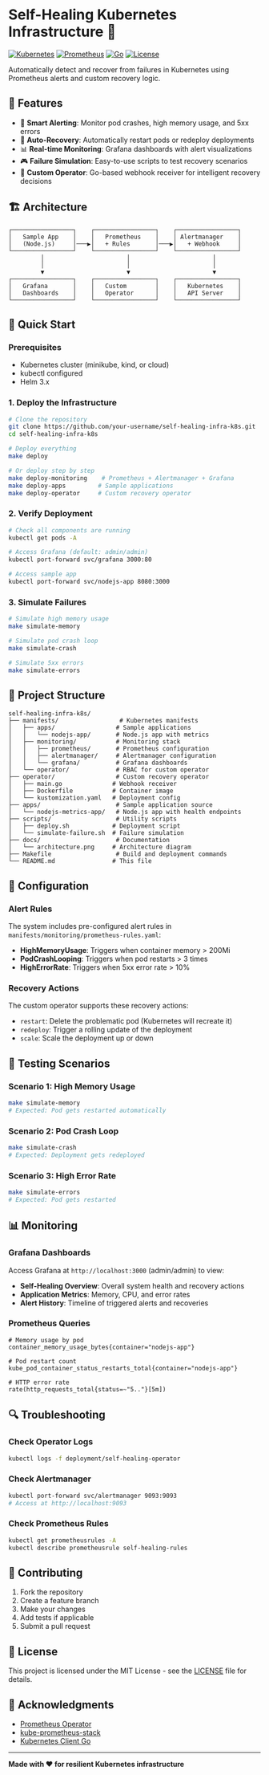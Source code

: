 # Self-Healing Kubernetes Infrastructure 🚀

[![Kubernetes](https://img.shields.io/badge/Kubernetes-1.25+-326CE5?logo=kubernetes&logoColor=white)](https://kubernetes.io/)
[![Prometheus](https://img.shields.io/badge/Prometheus-2.40+-E6522C?logo=prometheus&logoColor=white)](https://prometheus.io/)
[![Go](https://img.shields.io/badge/Go-1.19+-00ADD8?logo=go&logoColor=white)](https://golang.org/)
[![License](https://img.shields.io/badge/License-MIT-green.svg)](LICENSE)

Automatically detect and recover from failures in Kubernetes using Prometheus alerts and custom recovery logic.

## 🎯 Features

- 🚨 **Smart Alerting**: Monitor pod crashes, high memory usage, and 5xx errors
- 🔄 **Auto-Recovery**: Automatically restart pods or redeploy deployments
- 📊 **Real-time Monitoring**: Grafana dashboards with alert visualizations
- 🎮 **Failure Simulation**: Easy-to-use scripts to test recovery scenarios
- 🔧 **Custom Operator**: Go-based webhook receiver for intelligent recovery decisions

## 🏗️ Architecture

```
┌─────────────────┐    ┌─────────────────┐    ┌─────────────────┐
│   Sample App    │    │   Prometheus    │    │ Alertmanager    │
│   (Node.js)     │───▶│   + Rules       │───▶│   + Webhook     │
└─────────────────┘    └─────────────────┘    └─────────────────┘
         │                       │                       │
         │                       │                       │
         ▼                       ▼                       ▼
┌─────────────────┐    ┌─────────────────┐    ┌─────────────────┐
│   Grafana       │    │   Custom        │    │   Kubernetes    │
│   Dashboards    │    │   Operator      │    │   API Server    │
└─────────────────┘    └─────────────────┘    └─────────────────┘
```

## 🚀 Quick Start

### Prerequisites

- Kubernetes cluster (minikube, kind, or cloud)
- kubectl configured
- Helm 3.x

### 1. Deploy the Infrastructure

```bash
# Clone the repository
git clone https://github.com/your-username/self-healing-infra-k8s.git
cd self-healing-infra-k8s

# Deploy everything
make deploy

# Or deploy step by step
make deploy-monitoring    # Prometheus + Alertmanager + Grafana
make deploy-apps         # Sample applications
make deploy-operator     # Custom recovery operator
```

### 2. Verify Deployment

```bash
# Check all components are running
kubectl get pods -A

# Access Grafana (default: admin/admin)
kubectl port-forward svc/grafana 3000:80

# Access sample app
kubectl port-forward svc/nodejs-app 8080:3000
```

### 3. Simulate Failures

```bash
# Simulate high memory usage
make simulate-memory

# Simulate pod crash loop
make simulate-crash

# Simulate 5xx errors
make simulate-errors
```

## 📁 Project Structure

```
self-healing-infra-k8s/
├── manifests/                 # Kubernetes manifests
│   ├── apps/                 # Sample applications
│   │   └── nodejs-app/       # Node.js app with metrics
│   ├── monitoring/           # Monitoring stack
│   │   ├── prometheus/       # Prometheus configuration
│   │   ├── alertmanager/     # Alertmanager configuration
│   │   └── grafana/          # Grafana dashboards
│   └── operator/             # RBAC for custom operator
├── operator/                 # Custom recovery operator
│   ├── main.go              # Webhook receiver
│   ├── Dockerfile           # Container image
│   └── kustomization.yaml   # Deployment config
├── apps/                     # Sample application source
│   └── nodejs-metrics-app/   # Node.js app with health endpoints
├── scripts/                  # Utility scripts
│   ├── deploy.sh            # Deployment script
│   └── simulate-failure.sh  # Failure simulation
├── docs/                     # Documentation
│   └── architecture.png     # Architecture diagram
├── Makefile                  # Build and deployment commands
└── README.md                # This file
```

## 🔧 Configuration

### Alert Rules

The system includes pre-configured alert rules in `manifests/monitoring/prometheus-rules.yaml`:

- **HighMemoryUsage**: Triggers when container memory > 200Mi
- **PodCrashLooping**: Triggers when pod restarts > 3 times
- **HighErrorRate**: Triggers when 5xx error rate > 10%

### Recovery Actions

The custom operator supports these recovery actions:

- `restart`: Delete the problematic pod (Kubernetes will recreate it)
- `redeploy`: Trigger a rolling update of the deployment
- `scale`: Scale the deployment up or down

## 🧪 Testing Scenarios

### Scenario 1: High Memory Usage
```bash
make simulate-memory
# Expected: Pod gets restarted automatically
```

### Scenario 2: Pod Crash Loop
```bash
make simulate-crash
# Expected: Deployment gets redeployed
```

### Scenario 3: High Error Rate
```bash
make simulate-errors
# Expected: Pod gets restarted
```

## 📊 Monitoring

### Grafana Dashboards

Access Grafana at `http://localhost:3000` (admin/admin) to view:

- **Self-Healing Overview**: Overall system health and recovery actions
- **Application Metrics**: Memory, CPU, and error rates
- **Alert History**: Timeline of triggered alerts and recoveries

### Prometheus Queries

```promql
# Memory usage by pod
container_memory_usage_bytes{container="nodejs-app"}

# Pod restart count
kube_pod_container_status_restarts_total{container="nodejs-app"}

# HTTP error rate
rate(http_requests_total{status=~"5.."}[5m])
```

## 🔍 Troubleshooting

### Check Operator Logs
```bash
kubectl logs -f deployment/self-healing-operator
```

### Check Alertmanager
```bash
kubectl port-forward svc/alertmanager 9093:9093
# Access at http://localhost:9093
```

### Check Prometheus Rules
```bash
kubectl get prometheusrules -A
kubectl describe prometheusrule self-healing-rules
```

## 🤝 Contributing

1. Fork the repository
2. Create a feature branch
3. Make your changes
4. Add tests if applicable
5. Submit a pull request

## 📄 License

This project is licensed under the MIT License - see the [LICENSE](LICENSE) file for details.

## 🙏 Acknowledgments

- [Prometheus Operator](https://github.com/prometheus-operator/prometheus-operator)
- [kube-prometheus-stack](https://github.com/prometheus-community/helm-charts)
- [Kubernetes Client Go](https://github.com/kubernetes/client-go)

---

**Made with ❤️ for resilient Kubernetes infrastructure**